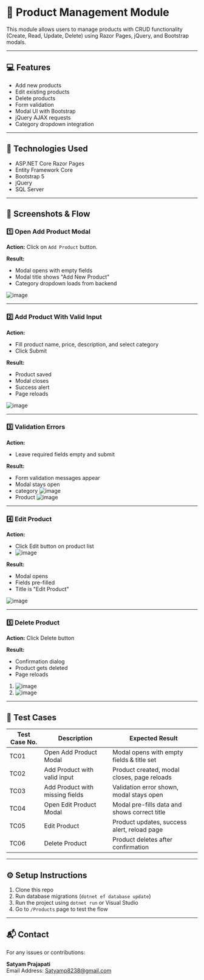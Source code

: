 # 🛒 Product Management Module

This module allows users to manage products with CRUD functionality (Create, Read, Update, Delete) using Razor Pages, jQuery, and Bootstrap modals.

---

## 💻 Features

- Add new products
- Edit existing products
- Delete products
- Form validation
- Modal UI with Bootstrap
- jQuery AJAX requests
- Category dropdown integration

---

## 🚀 Technologies Used

- ASP.NET Core Razor Pages
- Entity Framework Core
- Bootstrap 5
- jQuery
- SQL Server

---

## 📸 Screenshots & Flow

### 1️⃣ Open Add Product Modal

**Action:** Click on `Add Product` button.

**Result:**

- Modal opens with empty fields
- Modal title shows "Add New Product"
- Category dropdown loads from backend

![image](https://github.com/user-attachments/assets/a1a6980e-98c7-44d4-ae2a-21af6c01deaf)


---

### 2️⃣ Add Product With Valid Input

**Action:**

- Fill product name, price, description, and select category
- Click Submit

**Result:**

- Product saved
- Modal closes
- Success alert
- Page reloads

![image](https://github.com/user-attachments/assets/901e83c7-37a3-46be-b965-e9640735754e)


---

### 3️⃣ Validation Errors

**Action:**

- Leave required fields empty and submit

**Result:**

- Form validation messages appear
- Modal stays open
- category 
![image](https://github.com/user-attachments/assets/91d86f29-8c04-4a11-b716-8cc7d4354f5b)
- Product
![image](https://github.com/user-attachments/assets/aa6bcafb-d28c-4e1e-b812-7fc07514f962)


---

### 4️⃣ Edit Product

**Action:**

- Click Edit button on product list
- ![image](https://github.com/user-attachments/assets/37577bab-489f-4333-982d-94b05bca64ec)


**Result:**

- Modal opens
- Fields pre-filled
- Title is "Edit Product"

![image](https://github.com/user-attachments/assets/835effec-a772-49c2-982a-e3f0c6bfdcfe)


---

### 5️⃣ Delete Product

**Action:** Click Delete button

**Result:**

- Confirmation dialog
- Product gets deleted
- Page reloads

1. ![image](https://github.com/user-attachments/assets/b70b9819-b1c3-417f-bcbe-3346aca89af4)
2. ![image](https://github.com/user-attachments/assets/d14bcc2c-cd87-4f90-9536-cca1d50ca822)


---

## 🧪 Test Cases

| Test Case No. | Description                          | Expected Result                                |
|---------------|--------------------------------------|-------------------------------------------------|
| TC01          | Open Add Product Modal               | Modal opens with empty fields & title set      |
| TC02          | Add Product with valid input         | Product created, modal closes, page reloads    |
| TC03          | Add Product with missing fields      | Validation error shown, modal stays open       |
| TC04          | Open Edit Product Modal              | Modal pre-fills data and shows correct title   |
| TC05          | Edit Product                         | Product updates, success alert, reload page    |
| TC06          | Delete Product                       | Product deletes after confirmation             |

---

## ⚙️ Setup Instructions

1. Clone this repo
2. Run database migrations (`dotnet ef database update`)
3. Run the project using `dotnet run` or Visual Studio
4. Go to `/Products` page to test the flow

---

## 📬 Contact

For any issues or contributions:

**Satyam Prajapati**  
Email Address: Satyamp8238@gmail.com
